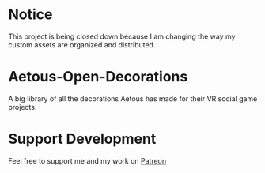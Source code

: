 # Notice
This project is being closed down because I am changing the way my custom assets are organized and distributed.

# Aetous-Open-Decorations
A big library of all the decorations Aetous has made for their VR social game projects.

# Support Development
Feel free to support me and my work on [Patreon](https://www.patreon.com/Aetous)
